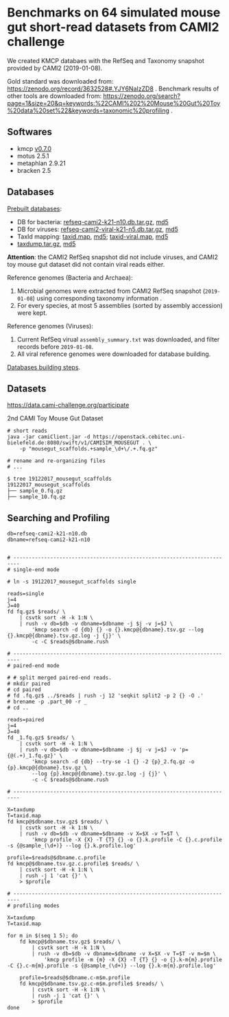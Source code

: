 # Benchmarks on 64 simulated mouse gut short-read datasets from CAMI2 challenge

We created KMCP databaes with the RefSeq and Taxonomy snapshot provided by CAMI2 (2019-01-08).

Gold standard was downloaded from: https://zenodo.org/record/3632528#.YJY6NaIzZD8 .
Benchmark results of other tools are downloaded from: https://zenodo.org/search?page=1&size=20&q=keywords:%22CAMI%202%20Mouse%20Gut%20Toy%20data%20set%22&keywords=taxonomic%20profiling .

## Softwares

- kmcp [v0.7.0](https://github.com/shenwei356/kmcp/releases/tag/v0.7.0)
- motus 2.5.1
- metaphlan 2.9.21
- bracken 2.5

## Databases

[Prebuilt databases](https://1drv.ms/u/s!Ag89cZ8NYcqtjVVADr8r--fnKFt-?e=ivNZNK):

- DB for bacteria: [refseq-cami2-k21-n10.db.tar.gz](https://1drv.ms/u/s!Ag89cZ8NYcqtjV62KmQmOojxwBRr?e=lp5a9F), [md5](https://1drv.ms/t/s!Ag89cZ8NYcqtjWISqJGcxQD39FCv?e=CQ0E8d)
- DB for viruses: [refseq-cami2-viral-k21-n5.db.tar.gz](https://1drv.ms/u/s!Ag89cZ8NYcqtjVyYFIHY01PtDMcx?e=AO7xkY), [md5](https://1drv.ms/t/s!Ag89cZ8NYcqtjWDTIXL4eMpZNVA0?e=1YXKkk)
- TaxId mapping: [taxid.map](https://1drv.ms/u/s!Ag89cZ8NYcqtjVvZBPDumqTp0LLX?e=2OGhTe), [md5](https://1drv.ms/t/s!Ag89cZ8NYcqtjWXOc2bP9cmE2H9C?e=yyZnaB);
  [taxid-viral.map](https://1drv.ms/u/s!Ag89cZ8NYcqtjVclRm9-rd-K2MA3?e=6aOgqm), [md5](https://1drv.ms/t/s!Ag89cZ8NYcqtjWZR9Zfs7m33k_lV?e=ALSUe0)
- [taxdump.tar.gz](https://1drv.ms/u/s!Ag89cZ8NYcqtjVjXKnxzq-sUb8Cw?e=7AwTnG), [md5](https://1drv.ms/t/s!Ag89cZ8NYcqtjWQf06gXeM0rLHJ9?e=dxSW9g)

**Attention**: the CAMI2 RefSeq snapshot did not include viruses,
and CAMI2 toy mouse gut dataset did not contain viral reads either.

Reference genomes (Bacteria and Archaea):

1. Microbial genomes were extracted from CAMI2 RefSeq snapshot (`2019-01-08`) using
corresponding taxonomy information .
2. For every species, at most 5 assemblies (sorted by assembly accession) were kept.

Reference genomes (Viruses):

1. Current RefSeq virual `assembly_summary.txt` was downloaded, and filter
records before `2019-01-08`.
2. All viral reference genomes were downloaded for database building.

[Databases building steps](./database.md).

## Datasets

https://data.cami-challenge.org/participate 

2nd CAMI Toy Mouse Gut Dataset

    # short reads
    java -jar camiClient.jar -d https://openstack.cebitec.uni-bielefeld.de:8080/swift/v1/CAMISIM_MOUSEGUT . \
        -p "mousegut_scaffolds.+sample_\d+\/.+.fq.gz"

    # rename and re-organizing files
    # ...

    $ tree 19122017_mousegut_scaffolds
    19122017_mousegut_scaffolds
    ├── sample_0.fq.gz
    ├── sample_10.fq.gz
        
## Searching and Profiling
    
    db=refseq-cami2-k21-n10.db
    dbname=refseq-cami2-k21-n10
    
    
    # ------------------------------------------------------------------------
    # single-end mode

    # ln -s 19122017_mousegut_scaffolds single

    reads=single
    j=4
    J=40
    fd fq.gz$ $reads/ \
        | csvtk sort -H -k 1:N \
        | rush -v db=$db -v dbname=$dbname -j $j -v j=$J \
            'kmcp search -d {db} {} -o {}.kmcp@{dbname}.tsv.gz --log {}.kmcp@{dbname}.tsv.gz.log -j {j}' \
            -c -C $reads@$dbname.rush
            
    # ------------------------------------------------------------------------           
    # paired-end mode

    # # split merged paired-end reads.
    # mkdir paired
    # cd paired
    # fd .fq.gz$ ../$reads | rush -j 12 'seqkit split2 -p 2 {} -O .'
    # brename -p .part_00 -r _
    # cd ..

    reads=paired
    j=4
    J=40
    fd _1.fq.gz$ $reads/ \
        | csvtk sort -H -k 1:N \
        | rush -v db=$db -v dbname=$dbname -j $j -v j=$J -v 'p={@(.+)_1.fq.gz}' \
            'kmcp search -d {db} --try-se -1 {} -2 {p}_2.fq.gz -o {p}.kmcp@{dbname}.tsv.gz \
            --log {p}.kmcp@{dbname}.tsv.gz.log -j {j}' \
            -c -C $reads@$dbname.rush

    # ------------------------------------------------------------------------
            
    X=taxdump
    T=taxid.map
    fd kmcp@$dbname.tsv.gz$ $reads/ \
        | csvtk sort -H -k 1:N \
        | rush -v db=$db -v dbname=$dbname -v X=$X -v T=$T \
            'kmcp profile -X {X} -T {T} {} -o {}.k.profile -C {}.c.profile -s {@sample_(\d+)} --log {}.k.profile.log' 
    
    profile=$reads@$dbname.c.profile
    fd kmcp@$dbname.tsv.gz.c.profile$ $reads/ \
        | csvtk sort -H -k 1:N \
        | rush -j 1 'cat {}' \
        > $profile
        
    # ------------------------------------------------------------------------
    # profiling modes
    
    X=taxdump
    T=taxid.map
    
    for m in $(seq 1 5); do
        fd kmcp@$dbname.tsv.gz$ $reads/ \
            | csvtk sort -H -k 1:N \
            | rush -v db=$db -v dbname=$dbname -v X=$X -v T=$T -v m=$m \
                'kmcp profile -m {m} -X {X} -T {T} {} -o {}.k-m{m}.profile -C {}.c-m{m}.profile -s {@sample_(\d+)} --log {}.k-m{m}.profile.log' 
    
        profile=$reads@$dbname.c-m$m.profile
        fd kmcp@$dbname.tsv.gz.c-m$m.profile$ $reads/ \
            | csvtk sort -H -k 1:N \
            | rush -j 1 'cat {}' \
            > $profile
    done
    

